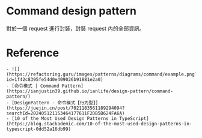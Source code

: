 # Command design pattern
對於一個 request 進行封裝，封裝 request 內的全部資訊。



# Reference
    - ![](https://refactoring.guru/images/patterns/diagrams/command/example.png?id=1f42c8395fe54d0e409026b91881e2a0)
    - [命令模式 | Command Pattern](https://ianjustin39.github.io/ianlife/design-pattern/command-pattern/)
    - [DesignPattern - 命令模式【行为型】](https://juejin.cn/post/7021183561189294094?searchId=202405121153464177611F2DB5B624FA6A)
    - [10 of the Most Used Design Patterns in TypeScript](https://blog.stackademic.com/10-of-the-most-used-design-patterns-in-typescript-0dd52a16db99)